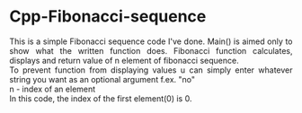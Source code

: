 # Cpp-Fibonacci-sequence
<p align="justify">This is a simple Fibonacci sequence code I've done. Main() is aimed only to show what the written function does.
Fibonacci function calculates, displays and return value of n element of fibonacci sequence. <br>
To prevent function from displaying values u can simply enter whatever string you want as an optional argument f.ex. "no"  <br>
n - index of an element<br>
In this code, the index of the first element(0) is 0.
 </p>
